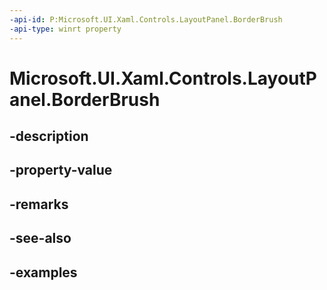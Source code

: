 ```yaml
---
-api-id: P:Microsoft.UI.Xaml.Controls.LayoutPanel.BorderBrush
-api-type: winrt property
---
```


# Microsoft.UI.Xaml.Controls.LayoutPanel.BorderBrush

<!--
public Windows.UI.Xaml.Media.Brush BorderBrush { get; set; }
-->


## -description

## -property-value

## -remarks

## -see-also

## -examples


